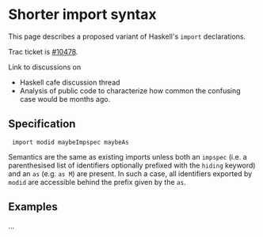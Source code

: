 # Shorter import syntax


This page describes a proposed variant of Haskell's `import` declarations.


Trac ticket is [\#10478](https://gitlab.haskell.org//ghc/ghc/issues/10478).


Link to discussions on

- Haskell cafe discussion thread
- Analysis of public code to characterize how common the confusing case would be months ago.

## Specification

```wiki
 import modid maybeImpspec maybeAs
```


Semantics are the same as existing imports unless both an `impspec` (i.e.
a parenthesised list of identifiers optionally prefixed with the `hiding`
keyword) and an `as` (e.g. `as M`) are present. In such a case, all  identifiers exported by `modid` are accessible behind the prefix given by  the `as`.

## Examples


...
